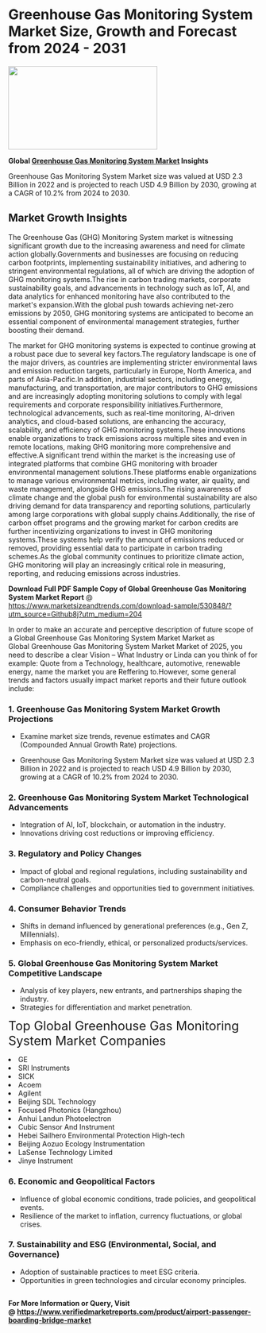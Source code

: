 <H1>Greenhouse Gas Monitoring System Market Size, Growth and Forecast from 2024 - 2031</H1><img class="aligncenter size-medium wp-image-584254" src="https://thirdeyenews.in/wp-content/uploads/2024/09/Global-Market-Research-300x168.jpeg" alt="" width="300" height="168" /><p><strong>Global&nbsp;<a href="https://www.marketsizeandtrends.com/download-sample/530848/?utm_source=Github8j?utm_medium=204">Greenhouse Gas Monitoring System Market</a> Insights</strong></p><p>Greenhouse Gas Monitoring System Market size was valued at USD 2.3 Billion in 2022 and is projected to reach USD 4.9 Billion by 2030, growing at a CAGR of 10.2% from 2024 to 2030.</p><p><h2>Market Growth Insights</h2> <p>The Greenhouse Gas (GHG) Monitoring System market is witnessing significant growth due to the increasing awareness and need for climate action globally.Governments and businesses are focusing on reducing carbon footprints, implementing sustainability initiatives, and adhering to stringent environmental regulations, all of which are driving the adoption of GHG monitoring systems.The rise in carbon trading markets, corporate sustainability goals, and advancements in technology such as IoT, AI, and data analytics for enhanced monitoring have also contributed to the market's expansion.With the global push towards achieving net-zero emissions by 2050, GHG monitoring systems are anticipated to become an essential component of environmental management strategies, further boosting their demand.</p> <p>The market for GHG monitoring systems is expected to continue growing at a robust pace due to several key factors.The regulatory landscape is one of the major drivers, as countries are implementing stricter environmental laws and emission reduction targets, particularly in Europe, North America, and parts of Asia-Pacific.In addition, industrial sectors, including energy, manufacturing, and transportation, are major contributors to GHG emissions and are increasingly adopting monitoring solutions to comply with legal requirements and corporate responsibility initiatives.Furthermore, technological advancements, such as real-time monitoring, AI-driven analytics, and cloud-based solutions, are enhancing the accuracy, scalability, and efficiency of GHG monitoring systems.These innovations enable organizations to track emissions across multiple sites and even in remote locations, making GHG monitoring more comprehensive and effective.A significant trend within the market is the increasing use of integrated platforms that combine GHG monitoring with broader environmental management solutions.These platforms enable organizations to manage various environmental metrics, including water, air quality, and waste management, alongside GHG emissions.The rising awareness of climate change and the global push for environmental sustainability are also driving demand for data transparency and reporting solutions, particularly among large corporations with global supply chains.Additionally, the rise of carbon offset programs and the growing market for carbon credits are further incentivizing organizations to invest in GHG monitoring systems.These systems help verify the amount of emissions reduced or removed, providing essential data to participate in carbon trading schemes.As the global community continues to prioritize climate action, GHG monitoring will play an increasingly critical role in measuring, reporting, and reducing emissions across industries.<p><span class=""><strong>Download Full PDF Sample Copy of Global Greenhouse Gas Monitoring System Market Report</strong> @ <a href="https://www.marketsizeandtrends.com/download-sample/530848/?utm_source=Github8j?utm_medium=204" target="_blank">https://www.marketsizeandtrends.com/download-sample/530848/?utm_source=Github8j?utm_medium=204</a></span></p><p>In order to make an accurate and perceptive description of future scope of a Global&nbsp;Greenhouse Gas Monitoring System Market Market as Global&nbsp;Greenhouse Gas Monitoring System Market Market of 2025, you need to describe a clear Vision &ndash; What Industry or Linda can you think of for example: Quote from a Technology, healthcare, automotive, renewable energy, name the market you are Reffering to.However, some general trends and factors usually impact market reports and their future outlook include:</p><h3>1.&nbsp;<strong>Greenhouse Gas Monitoring System Market Growth Projections</strong></h3><ul><li>Examine market size trends, revenue estimates and CAGR (Compounded Annual Growth Rate) projections.</li><li><p>Greenhouse Gas Monitoring System Market size was valued at USD 2.3 Billion in 2022 and is projected to reach USD 4.9 Billion by 2030, growing at a CAGR of 10.2% from 2024 to 2030.</p></li></ul><h3>2.&nbsp;<strong>Greenhouse Gas Monitoring System Market Technological Advancements</strong></h3><ul><li>Integration of AI, IoT, blockchain, or automation in the industry.</li><li>Innovations driving cost reductions or improving efficiency.</li></ul><h3>3.&nbsp;<strong>Regulatory and Policy Changes</strong></h3><ul><li>Impact of global and regional regulations, including sustainability and carbon-neutral goals.</li><li>Compliance challenges and opportunities tied to government initiatives.</li></ul><h3>4.&nbsp;<strong>Consumer Behavior Trends</strong></h3><ul><li>Shifts in demand influenced by generational preferences (e.g., Gen Z, Millennials).</li><li>Emphasis on eco-friendly, ethical, or personalized products/services.</li></ul><h3>5.&nbsp;<strong>Global Greenhouse Gas Monitoring System Market Competitive Landscape</strong></h3><ul><li>Analysis of key players, new entrants, and partnerships shaping the industry.</li><li>Strategies for differentiation and market penetration.</li></ul><p data-pm-slice="1 1 []"><span style="color: inherit; font-family: inherit; font-size: 25px;">Top Global Greenhouse Gas Monitoring System Market Companies</span></p><div class="" data-test-id=""><p><li>GE</li><li> SRI Instruments</li><li> SICK</li><li> Acoem</li><li> Agilent</li><li> Beijing SDL Technology</li><li> Focused Photonics (Hangzhou)</li><li> Anhui Landun Photoelectron</li><li> Cubic Sensor And Instrument</li><li> Hebei Sailhero Environmental Protection High-tech</li><li> Beijing Aozuo Ecology Instrumentation</li><li> LaSense Technology Limited</li><li> Jinye Instrument</li></p></div><h3>6.&nbsp;<strong>Economic and Geopolitical Factors</strong></h3><ul><li>Influence of global economic conditions, trade policies, and geopolitical events.</li><li>Resilience of the market to inflation, currency fluctuations, or global crises.</li></ul><h3>7.&nbsp;<strong>Sustainability and ESG (Environmental, Social, and Governance)</strong></h3><ul><li>Adoption of sustainable practices to meet ESG criteria.</li><li>Opportunities in green technologies and circular economy principles.</li></ul><h2><strong style="font-size: 14px;">For More Information or Query, Visit @&nbsp;</strong><a style="background-color: #ffffff; font-size: 14px;" href="https://www.marketsizeandtrends.com/report/greenhouse-gas-monitoring-system-market/" target="_blank">https://www.verifiedmarketreports.com/product/airport-passenger-boarding-bridge-market</a></h2>